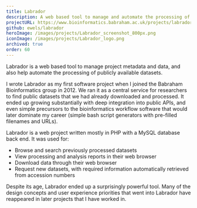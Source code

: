 ```yaml
---
title: Labrador
description: A web based tool to manage and automate the processing of publicly available datasets
projectURL: https://www.bioinformatics.babraham.ac.uk/projects/labrador/
github: ewels/labrador
heroImage: /images/projects/Labrador_screenshot_800px.png
iconImage: /images/projects/Labrador_logo.png
archived: true
order: 60
---
```


Labrador is a web based tool to manage project metadata and data, and also help automate the processing of publicly available datasets.

I wrote Labrador as my first software project when I joined the Babraham Bioinformatics group in 2012.
We ran it as a central service for researchers to find public datasets that we had already downloaded and processed.
It ended up growing substantially with deep integration into public APIs, and even simple precursors to the bioinformatics workflow software that would later dominate my career (simple bash script generators with pre-filled filenames and URLs).

Labrador is a web project written mostly in PHP with a MySQL database back end.
It was used for:

- Browse and search previously processed datasets
- View processing and analysis reports in their web browser
- Download data through their web browser
- Request new datasets, with required information automatically retrieved from accession numbers

Despite its age, Labrador ended up a surprisingly powerful tool.
Many of the design concepts and user experience priorities that went into Labrador have reappeared in later projects that I have worked in.
